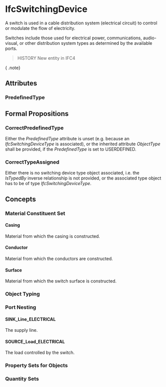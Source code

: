 # IfcSwitchingDevice

A switch is used in a cable distribution system (electrical circuit) to control or modulate the flow of electricity.

Switches include those used for electrical power, communications, audio-visual, or other distribution system types as determined by the available ports.

> HISTORY  New entity in IFC4

{ .note}
>

## Attributes

### PredefinedType


## Formal Propositions

### CorrectPredefinedType
Either the _PredefinedType_ attribute is unset (e.g. because an _IfcSwitchingDeviceType_ is associated), or the inherited attribute _ObjectType_ shall be provided, if the _PredefinedType_ is set to USERDEFINED.

### CorrectTypeAssigned
Either there is no switching device type object associated, i.e. the _IsTypedBy_ inverse relationship is not provided, or the associated type object has to be of type _IfcSwitchingDeviceType_.

## Concepts

### Material Constituent Set



#### Casing

Material from which the casing is constructed.

#### Conductor

Material from which the conductors are constructed.

#### Surface

Material from which the switch surface is constructed.

### Object Typing



### Port Nesting



#### SINK_Line_ELECTRICAL

The supply line.

#### SOURCE_Load_ELECTRICAL

The load controlled by the switch.

### Property Sets for Objects



### Quantity Sets



